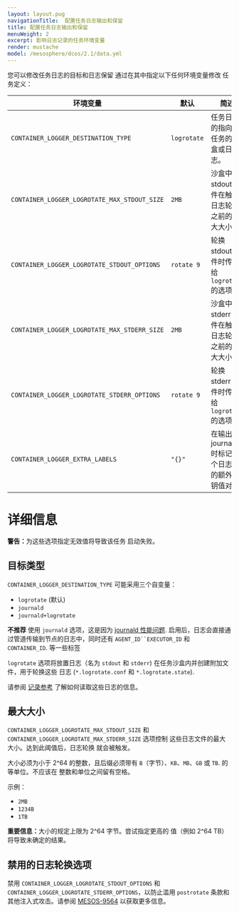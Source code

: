 ```yaml
---
layout: layout.pug
navigationTitle:  配置任务日志输出和保留
title: 配置任务日志输出和保留
menuWeight: 2
excerpt: 影响日志记录的任务环境变量
render: mustache
model: /mesosphere/dcos/2.1/data.yml
---
```



您可以修改任务日志的目标和日志保留
通过在其中指定以下任何环境变量修改
任务定义：

| 环境变量 | 默认 | 简述 |
|----------------------|---------|-------------------|
| `CONTAINER_LOGGER_DESTINATION_TYPE`          | `logrotate` | 任务日志的指向：任务的沙盒或日志。|
| `CONTAINER_LOGGER_LOGROTATE_MAX_STDOUT_SIZE` | `2MB`       | 沙盒中 stdout 文件在触发日志轮换之前的最大大小。|
| `CONTAINER_LOGGER_LOGROTATE_STDOUT_OPTIONS`  | `rotate 9` | 轮换 stdout 文件时传递给 `logrotate` 的选项。|
| `CONTAINER_LOGGER_LOGROTATE_MAX_STDERR_SIZE` | `2MB`       | 沙盒中 stderr 文件在触发日志轮换之前的最大大小。|
| `CONTAINER_LOGGER_LOGROTATE_STDERR_OPTIONS`  | `rotate 9` | 轮换 stderr 文件时传递给 `logrotate` 的选项。|
| `CONTAINER_LOGGER_EXTRA_LABELS`              | `"{}"`      | 在输出到 journald 时标记每个日志行的额外密钥值对。|


# 详细信息

<p class="message--warning"><strong>警告：</strong>为这些选项指定无效值将导致该任务
启动失败。</p>

## 目标类型

`CONTAINER_LOGGER_DESTINATION_TYPE` 可能采用三个自变量：

* `logrotate` (默认)
* `journald`
* `journald+logrotate`

**不推荐** 使用 `journald` 选项，这是因为
[journald 性能问题](https://github.com/systemd/systemd/issues/5102).
启用后，日志会直接通过管道传输到节点的日志中，同时还有
`AGENT_ID``EXECUTOR_ID` 和 `CONTAINER_ID`. 等一些标签

`logrotate` 选项将放置日志（名为 `stdout` 和 `stderr`)
在任务沙盒内并创建附加文件，用于轮换这些
日志 (`*.logrotate.conf` 和 `*.logrotate.state`).

请参阅 [记录参考](/mesosphere/dcos/cn/2.1/monitoring/logging/logging-reference/)
了解如何读取这些日志的信息。

## 最大大小

`CONTAINER_LOGGER_LOGROTATE_MAX_STDOUT_SIZE` 和
`CONTAINER_LOGGER_LOGROTATE_MAX_STDERR_SIZE` 选项控制
这些日志文件的最大大小。达到此阈值后，日志轮换
就会被触发。

大小必须为小于 2^64 的整数，且后缀必须带有
`B`（字节）、`KB`、`MB`、`GB` 或 `TB`. 的等单位。不应该在
整数和单位之间留有空格。

示例：

* `2MB`
* `1234B`
* `1TB`

<p class="message--important"><strong>重要信息：</strong>大小的规定上限为 2^64 字节。尝试指定更高的
值（例如 2^64 TB）将导致未确定的结果。</p>

## 禁用的日志轮换选项

禁用 `CONTAINER_LOGGER_LOGROTATE_STDOUT_OPTIONS` 和 `CONTAINER_LOGGER_LOGROTATE_STDERR_OPTIONS`，以防止滥用 `postrotate` 条款和其他注入式攻击。请参阅 [MESOS-9564](https://issues.apache.org/jira/browse/MESOS-9564)</a>
以获取更多信息。
